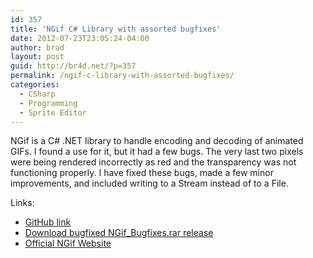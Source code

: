 ```yaml
---
id: 357
title: 'NGif C# Library with assorted bugfixes'
date: 2012-07-23T23:05:24-04:00
author: brad
layout: post
guid: http://br4d.net/?p=357
permalink: /ngif-c-library-with-assorted-bugfixes/
categories:
  - CSharp
  - Programming
  - Sprite Editor
---
```

NGif is a C# .NET library to handle encoding and decoding of animated GIFs. I found a use for it, but it had a few bugs. The very last two pixels were being rendered incorrectly as red and the transparency was not functioning properly. I have fixed these bugs, made a few minor improvements, and included writing to a Stream instead of to a File.

Links:

  * [GitHub link](https://github.com/avianbc/NGif)
  * [Download bugfixed NGif_Bugfixes.rar release](/images/2015/01/NGif_Bugfixes.rar)
  * [Official NGif Website](http://www.codeproject.com/Articles/11505/NGif-Animated-GIF-Encoder-for-NET)
